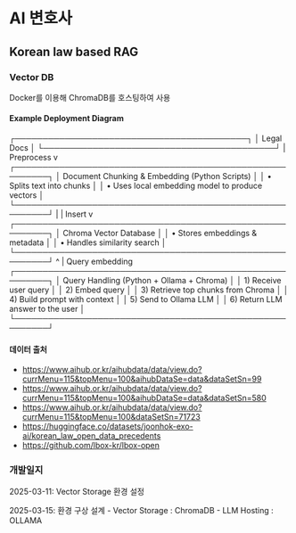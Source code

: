 # AI 변호사

## Korean law based RAG

### Vector DB

Docker를 이용해 ChromaDB를 호스팅하여 사용

#### Example Deployment Diagram

┌──────────────────────────────────────────┐
│ Legal Docs │
└──────────────────────────────────────────┘
| Preprocess
v
┌────────────────────────────────────────────────────────┐
│ Document Chunking & Embedding (Python Scripts) │
│ • Splits text into chunks │
│ • Uses local embedding model to produce vectors │
└────────────────────────────────────────────────────────┘
|
| Insert
v
┌────────────────────────────────────────────────────────┐
│ Chroma Vector Database │
│ • Stores embeddings & metadata │
│ • Handles similarity search │
└────────────────────────────────────────────────────────┘
^
| Query embedding
┌────────────────────────────────────────────────────────┐
│ Query Handling (Python + Ollama + Chroma) │
│ 1) Receive user query │
│ 2) Embed query │
│ 3) Retrieve top chunks from Chroma │
│ 4) Build prompt with context │
│ 5) Send to Ollama LLM │
│ 6) Return LLM answer to the user │
└────────────────────────────────────────────────────────┘

#### 데이터 출처

- https://www.aihub.or.kr/aihubdata/data/view.do?currMenu=115&topMenu=100&aihubDataSe=data&dataSetSn=99
- https://www.aihub.or.kr/aihubdata/data/view.do?currMenu=115&topMenu=100&aihubDataSe=data&dataSetSn=580
- https://www.aihub.or.kr/aihubdata/data/view.do?currMenu=115&topMenu=100&dataSetSn=71723
- https://huggingface.co/datasets/joonhok-exo-ai/korean_law_open_data_precedents
- https://github.com/lbox-kr/lbox-open

### 개발일지

2025-03-11: Vector Storage 환경 설정

2025-03-15: 환경 구상 설계 - Vector Storage : ChromaDB - LLM Hosting : OLLAMA
